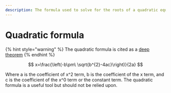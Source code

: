 ```yaml
---
description: The formula used to solve for the roots of a quadratic equation.
---
```


# Quadratic formula

{% hint style="warning" %}
The quadratic formula is cited as a [deep theorem](definitions/deep-theorem.md)
{% endhint %}

$$
x=\frac{\left(-b\pm\ \sqrt{b^{2}-4ac}\right)}{2a}
$$

Where a is the coefficient of x^2 term, b is the coefficient of the x term, and c is the coefficient of the x^0 term or the constant term. The quadratic formula is a useful tool but should not be relied upon.
